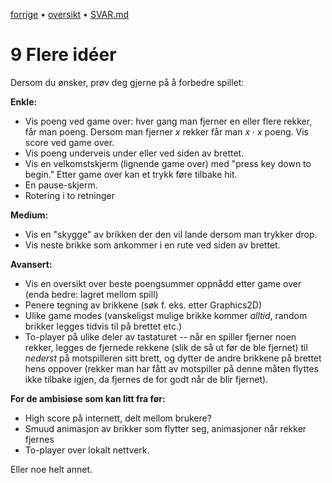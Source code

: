 [forrige](./08-timer.md) &bullet; [oversikt](../README.md#steg-for-steg) &bullet; [SVAR.md](../SVAR.md)

# 9 Flere idéer

Dersom du ønsker, prøv deg gjerne på å forbedre spillet:

**Enkle:**
- Vis poeng ved game over: hver gang man fjerner en eller flere rekker, får man poeng. Dersom man fjerner *x* rekker får man *x &middot; x* poeng. Vis score ved game over.
- Vis poeng underveis under eller ved siden av brettet.
- Vis en velkomstskjerm (lignende game over) med "press key down to begin." Etter game over kan et trykk føre tilbake hit.
- En pause-skjerm.
- Rotering i to retninger

**Medium:**
- Vis en "skygge" av brikken der den vil lande dersom man trykker drop.
- Vis neste brikke som ankommer i en rute ved siden av brettet.

**Avansert:**
- Vis en oversikt over beste poengsummer oppnådd etter game over (enda bedre: lagret mellom spill)
- Penere tegning av brikkene (søk f. eks. etter Graphics2D)
- Ulike game modes (vanskeligst mulige brikke kommer *alltid*, random brikker legges tidvis til på brettet etc.)
- To-player på ulike deler av tastaturet -- når en spiller fjerner noen rekker, legges de fjernede rekkene (slik de så ut før de ble fjernet) til *nederst* på motspilleren sitt brett, og dytter de andre brikkene på brettet hens oppover (rekker man har fått av motspiller på denne måten flyttes ikke tilbake igjen, da fjernes de for godt når de blir fjernet).

**For de ambisiøse som kan litt fra før:**
- High score på internett, delt mellom brukere?
- Smuud animasjon av brikker som flytter seg, animasjoner når rekker fjernes
- To-player over lokalt nettverk.

Eller noe helt annet.